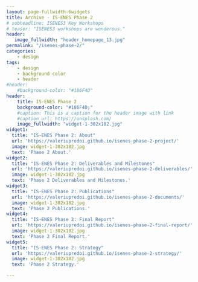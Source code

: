 ```yaml
---
layout: page-fullwidth-6widgets
title: Archive - IS-ENES Phase 2
# subheadline: ISENES3 Key Workshops
# teaser: "ISENES3 workshops are wonderous."
header:
   image_fullwidth: "header_homepage_13.jpg"
permalink: "/isenes-phase-2/"
categories:
    - design
tags:
    - design
    - background color
    - header
#header:
    #background-color: "#186F4D"
header:
    title: IS-ENES Phase 2
    background-color: "#186F4D;"
    #caption: This is a caption for the header image with link
    #caption_url: https://unsplash.com/
    image_fullwidth: "widget-1-302x182.jpg"
widget1:
  title: "IS-ENES Phase 2: About"
  url: 'https://valeriupredoi.github.io/isenes-phase-2-project/'
  image: widget-1-302x182.jpg
  text: 'Phase 2 About.'
widget2:
  title: "IS-ENES Phase 2: Deliverables and Milestones"
  url: 'https://valeriupredoi.github.io/isenes-phase-2-deliverables/'
  image: widget-1-302x182.jpg
  text: 'Phase 2 Deliverables and Milestones.'
widget3:
  title: "IS-ENES Phase 2: Publications"
  url: 'https://valeriupredoi.github.io/isenes-phase-2-documents/'
  image: widget-1-302x182.jpg
  text: 'Phase 2 Publications.'
widget4:
  title: "IS-ENES Phase 2: Final Report"
  url: 'https://valeriupredoi.github.io/isenes-phase-2-final-report/'
  image: widget-1-302x182.jpg
  text: 'Phase 2 Final Report.'
widget5:
  title: "IS-ENES Phase 2: Strategy"
  url: 'https://valeriupredoi.github.io/isenes-phase-2-strategy/'
  image: widget-1-302x182.jpg
  text: 'Phase 2 Strategy.'

---
```


